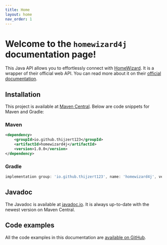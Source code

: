 ```yaml
---
title: Home
layout: home
nav_order: 1
---
```


# Welcome to the `homewizard4j` documentation page!
This Java API allows you to effortlessly connect with [HomeWizard](https://www.homewizard.com).
It is a wrapper of their official web API. You can read more about it on their
[official documentation](https://api-documentation.homewizard.com).

## Installation
This project is available at [Maven Central](https://central.sonatype.com/artifact/io.github.thijzert123/homewizard4j).
Below are code snippets for Maven and Gradle:

### Maven
```xml
<dependency>
    <groupId>io.github.thijzert123</groupId>
    <artifactId>homewizard4j</artifactId>
    <version>1.0.0</version>
</dependency>
```

### Gradle
```gradle
implementation group: 'io.github.thijzert123', name: 'homewizard4j', version: '1.0.0'
```

## Javadoc
The Javadoc is available at [javadoc.io](https://javadoc.io/doc/io.github.thijzert123/homewizard4j).
It is always up-to-date with the newest version on Maven Central.

## Code examples
All the code examples in this documentation are [available on GitHub](https://github.com/Thijzert123/homewizard4j/tree/main/src/test/java/io/github/thijzert123/homewizard4j/example).